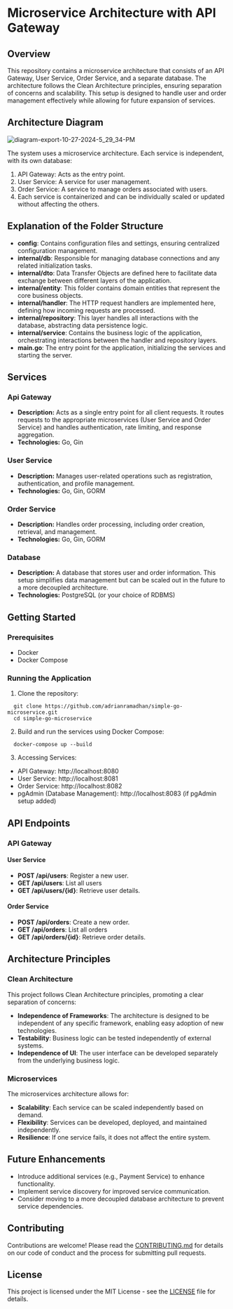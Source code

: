 # Microservice Architecture with API Gateway

## Overview
This repository contains a microservice architecture that consists of an API Gateway, User Service, Order Service, and a separate database. 
The architecture follows the Clean Architecture principles, ensuring separation of concerns and scalability. 
This setup is designed to handle user and order management effectively while allowing for future expansion of services.

## Architecture Diagram
![diagram-export-10-27-2024-5_29_34-PM](https://github.com/user-attachments/assets/4503466d-1909-45da-b245-8b540608c854)

The system uses a microservice architecture. Each service is independent, with its own database:

1. API Gateway: Acts as the entry point.
2. User Service: A service for user management.
3. Order Service: A service to manage orders associated with users.
4. Each service is containerized and can be individually scaled or updated without affecting the others.

## Explanation of the Folder Structure
- **config**: Contains configuration files and settings, ensuring centralized configuration management.
- **internal/db**: Responsible for managing database connections and any related initialization tasks.
- **internal/dto**: Data Transfer Objects are defined here to facilitate data exchange between different layers of the application.
- **internal/entity**: This folder contains domain entities that represent the core business objects.
- **internal/handler**: The HTTP request handlers are implemented here, defining how incoming requests are processed.
- **internal/repository**: This layer handles all interactions with the database, abstracting data persistence logic.
- **internal/service**: Contains the business logic of the application, orchestrating interactions between the handler and repository layers.
- **main.go**: The entry point for the application, initializing the services and starting the server.

## Services
### Api Gateway
- **Description:** Acts as a single entry point for all client requests. It routes requests to the appropriate microservices (User Service and Order Service) and handles authentication, rate limiting, and response aggregation.
- **Technologies:** Go, Gin

### User Service
- **Description:** Manages user-related operations such as registration, authentication, and profile management.
- **Technologies:** Go, Gin, GORM
  
### Order Service
- **Description:** Handles order processing, including order creation, retrieval, and management.
- **Technologies:** Go, Gin, GORM
  
### Database
- **Description:** A database that stores user and order information. This setup simplifies data management but can be scaled out in the future to a more decoupled architecture.
- **Technologies:** PostgreSQL (or your choice of RDBMS)

## Getting Started
### Prerequisites
- Docker
- Docker Compose
  
### Running the Application
1. Clone the repository:
```
  git clone https://github.com/adrianramadhan/simple-go-microservice.git
  cd simple-go-microservice

```
2. Build and run the services using Docker Compose:
```
  docker-compose up --build
```
3. Accessing Services:
- API Gateway: http://localhost:8080
- User Service: http://localhost:8081
- Order Service: http://localhost:8082
- pgAdmin (Database Management): http://localhost:8083 (if pgAdmin setup added)

## API Endpoints

### API Gateway

#### User Service
- **POST /api/users**: Register a new user.
- **GET /api/users**: List all users
- **GET /api/users/{id}**: Retrieve user details.

#### Order Service
- **POST /api/orders**: Create a new order.
- **GET /api/orders**: List all orders
- **GET /api/orders/{id}**: Retrieve order details.

## Architecture Principles

### Clean Architecture
This project follows Clean Architecture principles, promoting a clear separation of concerns:

- **Independence of Frameworks**: The architecture is designed to be independent of any specific framework, enabling easy adoption of new technologies.
- **Testability**: Business logic can be tested independently of external systems.
- **Independence of UI**: The user interface can be developed separately from the underlying business logic.

### Microservices
The microservices architecture allows for:

- **Scalability**: Each service can be scaled independently based on demand.
- **Flexibility**: Services can be developed, deployed, and maintained independently.
- **Resilience**: If one service fails, it does not affect the entire system.

## Future Enhancements
- Introduce additional services (e.g., Payment Service) to enhance functionality.
- Implement service discovery for improved service communication.
- Consider moving to a more decoupled database architecture to prevent service dependencies.

## Contributing
Contributions are welcome! Please read the [CONTRIBUTING.md](CONTRIBUTING.md) for details on our code of conduct and the process for submitting pull requests.

## License
This project is licensed under the MIT License - see the [LICENSE](LICENSE) file for details.
